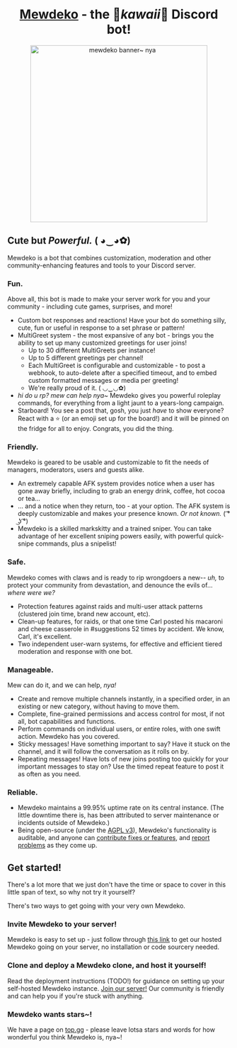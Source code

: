﻿---
uid: About-Mewdeko
---

<h1 align="center"><a href="https://mewdeko.tech/">Mewdeko</a> - the 🌸<em>kawaii</em>🌸 Discord bot!</h1>
<p align="center">
    <img height="400px" src="https://cdn.mewdeko.tech/mewbackg.jpg" alt="mewdeko banner~ nya"/>
</p>


## Cute but *Powerful.* ( ◕‿◕✿)
Mewdeko is a bot that combines customization, moderation and other community-enhancing features and tools to your Discord server.

### Fun.
Above all, this bot is made to make your server work for you and your community - including cute games, surprises, and more!
- Custom bot responses and reactions! Have your bot do something silly, cute, fun or useful in response to a set phrase or pattern!
- MultiGreet system - the most expansive of any bot - brings you the ability to set up many customized greetings for user joins!
    - Up to 30 different MultiGreets per instance!
    - Up to 5 different greetings per channel!
    - Each MultiGreet is configurable and customizable - to post a webhook, to auto-delete after a specified timeout, and to embed custom formatted messages or media per greeting!
    - We're really proud of it. ( ◡‿◡✿)
- *hi do u rp? mew can help nya~* Mewdeko gives you powerful roleplay commands, for everything from a light jaunt to a years-long campaign.
- Starboard! You see a post that, gosh, you just *have* to show everyone? React with a ⭐ (or an emoji set up for the board!) and it will be pinned on the fridge for all to enjoy. Congrats, you did the thing.

### Friendly.
Mewdeko is geared to be usable and customizable to fit the needs of managers, moderators, users and guests alike.
- An extremely capable AFK system provides notice when a user has gone away briefly, including to grab an energy drink, coffee, hot cocoa or tea...
- ... and a notice when they return, too - at your option. The AFK system is deeply customizable and makes your presence known. *Or not known.* ( ͡° ͜ʖ ͡°)
- Mewdeko is a skilled markskitty and a trained sniper. You can take advantage of her excellent sniping powers easily, with powerful quick-snipe commands, plus a snipelist!

### Safe.
Mewdeko comes with claws and is ready to rip wrongdoers a new-- *uh,* to protect your community from devastation, and denounce the evils of... *where were we?*
- Protection features against raids and multi-user attack patterns (clustered join time, brand new account, etc).
- Clean-up features, for raids, or that one time Carl posted his macaroni and cheese casserole in #suggestions 52 times by accident. We know, Carl, it's excellent.
- Two independent user-warn systems, for effective and efficient tiered moderation and response with one bot.

### Manageable.
Mew can do it, and we can help, *nya!*
- Create and remove multiple channels instantly, in a specified order, in an existing or new category, without having to move them.
- Complete, fine-grained permissions and access control for most, if not all, bot capabilities and functions.
- Perform commands on individual users, or entire roles, with one swift action. Mewdeko has you covered.
- Sticky messages! Have something important to say? Have it stuck on the channel, and it will follow the conversation as it rolls on by.
- Repeating messages! Have lots of new joins posting too quickly for your important messages to stay on? Use the timed repeat feature to post it as often as you need.


### Reliable.
- Mewdeko maintains a 99.95% uptime rate on its central instance. (The little downtime there is, has been attributed to server maintenance or incidents outside of Mewdeko.)
- Being open-source (under the [AGPL v3](https://github.com/Sylveon76/Mewdeko/blob/main/LICENSE)), Mewdeko's functionality is auditable, and anyone can [contribute fixes or features](https://github.com/Sylveon76/Mewdeko/blob/main/CONTRIBUTING.md), and [report problems](https://github.com/Sylveon76/Mewdeko/issues) as they come up.

## Get started!
There's a lot more that we just don't have the time or space to cover in this little span of text, so why not try it yourself?

There's two ways to get going with your very own Mewdeko.
### Invite Mewdeko to your server!
Mewdeko is easy to set up - just follow through [this link](https://discord.com/oauth2/authorize?client_id=752236274261426212&scope=bot&permissions=66186303&scope=bot%20applications.commands) to get our hosted Mewdeko going on your server, no installation or code sourcery needed.
### Clone and deploy a Mewdeko clone, and host it yourself!
Read the deployment instructions (TODO!) for guidance on setting up your self-hosted Mewdeko instance.
[Join our server!](https://discord.gg/bBcp69VMjF) Our community is friendly and can help you if you're stuck with anything.

### Mewdeko wants stars~!
We have a page on [top.gg](https://top.gg/bot/752236274261426212) - please leave lotsa stars and words for how wonderful you think Mewdeko is, nya~!
